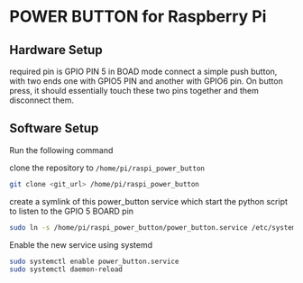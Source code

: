 # POWER BUTTON for Raspberry Pi

## Hardware Setup

required pin is GPIO PIN 5 in BOAD mode
connect a simple push button, with two ends one with GPIO5 PIN and another with GPIO6 pin.
On button press, it should essentially touch these two pins together and them disconnect them.


## Software Setup

Run the following command

clone the repository to `/home/pi/raspi_power_button`
```bash
git clone <git_url> /home/pi/raspi_power_button
```
create a symlink of this power_button service which start the python script to listen to the GPIO 5 BOARD pin
```bash
sudo ln -s /home/pi/raspi_power_button/power_button.service /etc/systemd/system/power_button.service
```

Enable the new service using systemd
```bash
sudo systemctl enable power_button.service
sudo systemctl daemon-reload
```


